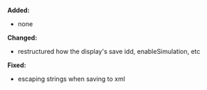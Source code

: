 **Added:**
* none

**Changed:**
* restructured how the display's save idd, enableSimulation, etc

**Fixed:**
* escaping strings when saving to xml
